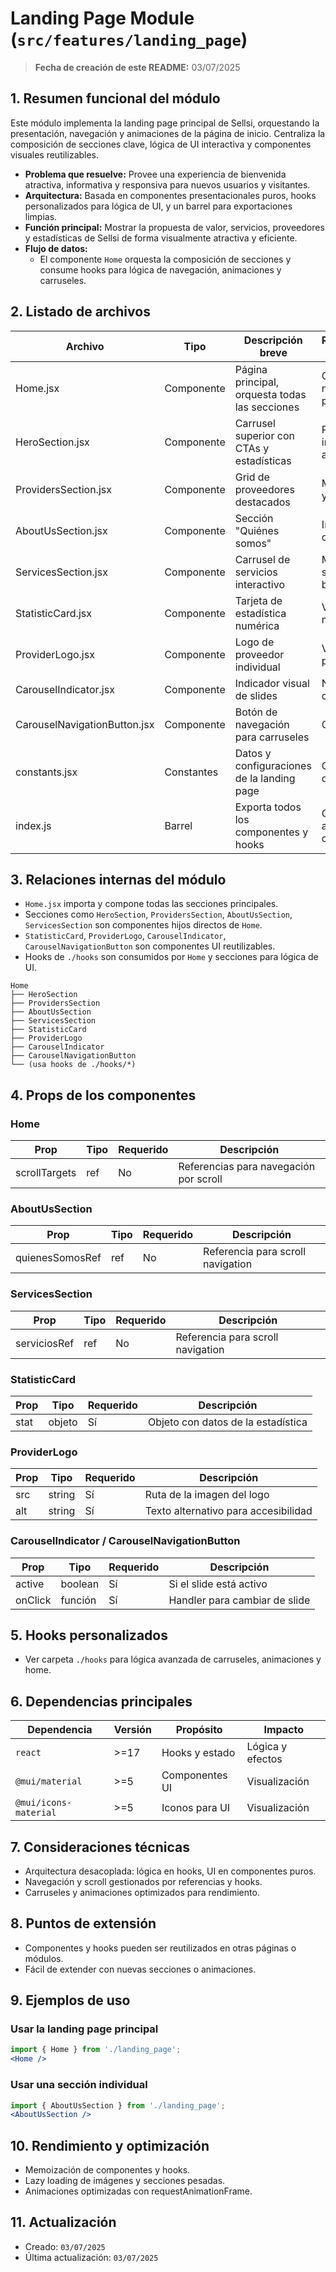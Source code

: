 # Landing Page Module (`src/features/landing_page`)

> **Fecha de creación de este README:** 03/07/2025

## 1. Resumen funcional del módulo

Este módulo implementa la landing page principal de Sellsi, orquestando la presentación, navegación y animaciones de la página de inicio. Centraliza la composición de secciones clave, lógica de UI interactiva y componentes visuales reutilizables.

- **Problema que resuelve:** Provee una experiencia de bienvenida atractiva, informativa y responsiva para nuevos usuarios y visitantes.
- **Arquitectura:** Basada en componentes presentacionales puros, hooks personalizados para lógica de UI, y un barrel para exportaciones limpias.
- **Función principal:** Mostrar la propuesta de valor, servicios, proveedores y estadísticas de Sellsi de forma visualmente atractiva y eficiente.
- **Flujo de datos:**
  - El componente `Home` orquesta la composición de secciones y consume hooks para lógica de navegación, animaciones y carruseles.

## 2. Listado de archivos
| Archivo                    | Tipo        | Descripción breve                                 | Responsabilidad principal                |
|----------------------------|-------------|--------------------------------------------------|------------------------------------------|
| Home.jsx                   | Componente  | Página principal, orquesta todas las secciones    | Composición y navegación principal       |
| HeroSection.jsx            | Componente  | Carrusel superior con CTAs y estadísticas         | Presentación inicial y animaciones       |
| ProvidersSection.jsx       | Componente  | Grid de proveedores destacados                   | Mostrar partners y logos                 |
| AboutUsSection.jsx         | Componente  | Sección "Quiénes somos"                          | Información corporativa                  |
| ServicesSection.jsx        | Componente  | Carrusel de servicios interactivo                | Mostrar servicios y beneficios           |
| StatisticCard.jsx          | Componente  | Tarjeta de estadística numérica                   | Visualización de métricas                |
| ProviderLogo.jsx           | Componente  | Logo de proveedor individual                      | Visualización de partners                |
| CarouselIndicator.jsx      | Componente  | Indicador visual de slides                        | Navegación de carruseles                 |
| CarouselNavigationButton.jsx| Componente | Botón de navegación para carruseles               | Control de slides                        |
| constants.jsx              | Constantes  | Datos y configuraciones de la landing page        | Centralización de datos                  |
| index.js                   | Barrel      | Exporta todos los componentes y hooks             | Organización y acceso centralizado       |

## 3. Relaciones internas del módulo
- `Home.jsx` importa y compone todas las secciones principales.
- Secciones como `HeroSection`, `ProvidersSection`, `AboutUsSection`, `ServicesSection` son componentes hijos directos de `Home`.
- `StatisticCard`, `ProviderLogo`, `CarouselIndicator`, `CarouselNavigationButton` son componentes UI reutilizables.
- Hooks de `./hooks` son consumidos por `Home` y secciones para lógica de UI.

```
Home
├── HeroSection
├── ProvidersSection
├── AboutUsSection
├── ServicesSection
├── StatisticCard
├── ProviderLogo
├── CarouselIndicator
├── CarouselNavigationButton
└── (usa hooks de ./hooks/*)
```

## 4. Props de los componentes
### Home
| Prop           | Tipo           | Requerido | Descripción                                 |
|----------------|----------------|-----------|---------------------------------------------|
| scrollTargets  | ref            | No        | Referencias para navegación por scroll       |

### AboutUsSection
| Prop           | Tipo           | Requerido | Descripción                                 |
|----------------|----------------|-----------|---------------------------------------------|
| quienesSomosRef| ref            | No        | Referencia para scroll navigation            |

### ServicesSection
| Prop           | Tipo           | Requerido | Descripción                                 |
|----------------|----------------|-----------|---------------------------------------------|
| serviciosRef   | ref            | No        | Referencia para scroll navigation            |

### StatisticCard
| Prop           | Tipo           | Requerido | Descripción                                 |
|----------------|----------------|-----------|---------------------------------------------|
| stat           | objeto         | Sí        | Objeto con datos de la estadística           |

### ProviderLogo
| Prop           | Tipo           | Requerido | Descripción                                 |
|----------------|----------------|-----------|---------------------------------------------|
| src            | string         | Sí        | Ruta de la imagen del logo                   |
| alt            | string         | Sí        | Texto alternativo para accesibilidad         |

### CarouselIndicator / CarouselNavigationButton
| Prop           | Tipo           | Requerido | Descripción                                 |
|----------------|----------------|-----------|---------------------------------------------|
| active         | boolean        | Sí        | Si el slide está activo                      |
| onClick        | función        | Sí        | Handler para cambiar de slide                |

## 5. Hooks personalizados
- Ver carpeta `./hooks` para lógica avanzada de carruseles, animaciones y home.

## 6. Dependencias principales
| Dependencia         | Versión | Propósito                  | Impacto                |
|---------------------|---------|----------------------------|------------------------|
| `react`             | >=17    | Hooks y estado             | Lógica y efectos       |
| `@mui/material`     | >=5     | Componentes UI             | Visualización          |
| `@mui/icons-material`| >=5    | Iconos para UI             | Visualización          |

## 7. Consideraciones técnicas
- Arquitectura desacoplada: lógica en hooks, UI en componentes puros.
- Navegación y scroll gestionados por referencias y hooks.
- Carruseles y animaciones optimizados para rendimiento.

## 8. Puntos de extensión
- Componentes y hooks pueden ser reutilizados en otras páginas o módulos.
- Fácil de extender con nuevas secciones o animaciones.

## 9. Ejemplos de uso

### Usar la landing page principal
```jsx
import { Home } from './landing_page';
<Home />
```

### Usar una sección individual
```jsx
import { AboutUsSection } from './landing_page';
<AboutUsSection />
```

## 10. Rendimiento y optimización
- Memoización de componentes y hooks.
- Lazy loading de imágenes y secciones pesadas.
- Animaciones optimizadas con requestAnimationFrame.

## 11. Actualización
- Creado: `03/07/2025`
- Última actualización: `03/07/2025`
